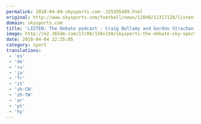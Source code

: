 ```yaml
---
permalink: 2018-04-04-skysports.com--325395409.html
original: http://www.skysports.com/football/news/12040/11317128/listen-the-debate-podcast-craig-bellamy-and-gordon-strachan
domain: skysports.com
title: 'LISTEN: The Debate podcast - Craig Bellamy and Gordon Strachan'
image: http://e2.365dm.com/17/08/150x150/skysports-the-debate-sky-sports_4067873.jpg
date: 2018-04-04 22:35:05
category: sport
translations: 
 - 'es'
 - 'de'
 - 'ru'
 - 'ja'
 - 'fr'
 - 'it'
 - 'zh-CN'
 - 'zh-TW'
 - 'ar'
 - 'pt'
 - 'hy'
---
```


